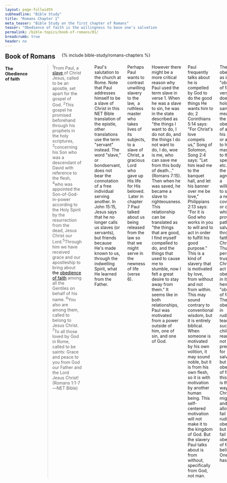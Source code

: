 ```yaml
---
layout: page-fullwidth
subheadline: "Bible Study"
title: "Romans Chapter 1"
meta_teaser: "Bible Study on the first chapter of Romans"
teaser: "Obedience of faith is the willingness to base one's salvation entirely on Christ. Salvation is to everyone who believes. God revealed the gospel from faith to faith. All have sinned and fallen short of God's glory. The creation being a witness in chapter 1 is repeated in chapter 10 \"Their voice has gone out into all the earth.\" It's the heavens who preach."
permalink: /bible-topics/book-of-romans/01/
breadcrumb: true
header: no
---
```

<!--more-->
<div class="row">
<div class="bible-index medium-4 medium-push-8 columns">
<h2 style="margin: 0px">Book of Romans</h2>
        {% include bible-study/romans-chapters %}
</div><!-- /.medium-4.columns -->
<div class="medium-8 medium-pull-4 columns">
<h4 style="text-align: left;"><strong>The Obedience of faith</strong></h4>
<p style="text-align: left;">
<blockquote><sup>1</sup>From Paul, a <span style="text-decoration: underline;"><span style="color: #000000; text-decoration: underline;">slave</span> </span>of Christ Jesus, called to be an apostle, set apart for the gospel of God. <sup>2</sup>This gospel he promised beforehand through his prophets in the holy scriptures, <sup>3</sup>concerning his Son who was a descendant of David with reference to the flesh, <sup>4</sup>who was appointed the Son-of-God-in-power according to the Holy Spirit by the resurrection from the dead, Jesus Christ our Lord.<sup>5</sup>Through him we have received grace and our apostleship to bring about <span style="color: #000000;">the <span style="text-decoration: underline;">obedience of faith</span></span> among all the Gentiles on behalf of his name. <sup>6</sup>You also are among them, called to belong to Jesus Christ. <sup>7</sup>To all those loved by God in Rome, called to be saints: Grace and peace to you from God our Father and the Lord Jesus Christ! (Romans 1:1-7—NET Bible)</blockquote>
</p>
<p style="text-align: left;">Paul's salutation to the church<span style="text-align: justify;">&nbsp;at Rome</span>. Note that Paul addresses himself to be a slave of Christ in this NET Bible translation of the epistle, other translations use the term "servant" instead. The word "slave," or bondservant, does not bear the connotation of a free individual serving another.&nbsp;<span style="text-align: justify;">In John 15:15, Jesus says that he no longer calls us slaves (or servants), but friends because He's made known to us, through the indwelling Spirit, what He learned from the Father.</span></p>
<p style="text-align: left;">Perhaps Paul wants to contrast unwilling slavery to the law, &nbsp;a ruthless master who takes lives of its subjects, to a slave of Christ, a gracious Lord who gave up His life for His beloved. &nbsp;Later in chapter 7 Paul talked about us being released from the law so that we might serve in the newness of life (verse 6).</p>
<p style="text-align: left;">However there might be a more critical reason why Paul used the term slave in verse 1. When he was a slave to sin, he was in the state described as "the things I want to do, I do not do, and the things I do not want to do, I do, woe is me, who can save me from this body of death..." (Romans 7:15). Then when he was saved, he became a slave to righteousness. This relationship can be translated as "the things that are good, I find myself compelled to do, and the things that used to cause me to stumble, now I felt a great desire to stay away from them." It seems like in both relationships, Paul was motivated from a power outside of him, one of sin, and one of God.</p>
<p style="text-align: left;">Paul frequently talks about he is compelled by God to do the good things He wants him to do; 2 Corinthians 5:14 says: "For Christ's love compels us," Song of Solomon, Song 2:4 says: "Let him lead me to the banquet hall, and let his banner over me be love," Philippians 2:13 says: "For it is God who works in you to will and to act in order to fulfill his good purpose." This is a kind of slavery that is motivated by love, from without and not from within. This may sound contrary to conventional wisdom, but it is entirely biblical. When someone is motivated by his own volition, it may sound noble, but it is from his own flesh, so it is with motivation by another human being. This self-centered motivation will not make it to the kingdom of God. But the slavery Paul talks about is from without, specifically from God, not man.</p>
<p style="text-align: left;">The term obedience, as in "obedience of faith," in verse 5 does not hold the same meaning as the obedience of a child to his parent, or a slave to his master, or to the speed limit, etc., but in the agreement, a willingness, to submit to a new covenant, or contract, which provides a path to salvation: through faith in Christ. Thus a person's trust in Christ is an act of obedience in itself, hence the "obedience of faith." The obedience in rudimentary teaching, such as in child rearing, is not a prerequite for salvation, but the obedience of faith in this epistle is the only way to God. Christians might fail, and are allowed to fail rudimentary obedience, but cannot fail the obedience of faith, of belief in the One God has sent.</p>
<p style="text-align: left;">I found an excellent discussion of this very expression here:</p>
<p style="text-align: left;"><a href="http://www.faithalone.org/magazine/y1993/93july3.html">http://www.faithalone.org/magazine/y1993/93july3.html</a></p>
<p style="text-align: left;">Here's the conclusion of this article concerning the correct interpretation of "obedience of faith":</p>
<p style="padding-left: 50px; border-left: 5px solid #eee; text-align: left;">Jesus called for people to believe in Him. Thus whenever anyone believes in Him, he is obeying Him. Saving faith is an act of obedience.&nbsp;So, you should not be bothered by the idea of faith as an act of obedience.&nbsp;The obedience of faith spoken of in Rom 1:5 and 16:26 does not refer to obeying all that God has commanded. No one but the Lord Jesus has done that. Rather, it refers specifically to obeying the command to believe the Gospel. If you've done that, you've exercised the obedience of faith.</p>
<p style="text-align: left;">Based on the NET Bible Full Notes on verse 6, the "You also are among them" is a continuation from "among all the Gentiles"&nbsp;of the preceding verse; therefore&nbsp;it appears that the church at Rome is predominantly Gentiles. We may want to keep this fact in mind as we progress along this letter.</p>
<p style="text-align: left;"><blockquote><sup>16</sup>For I am not ashamed of the gospel, for it is Godʼs power for <span style="text-decoration: underline;">salvation to everyone who believes</span>, to the Jew first and also to the Greek. &nbsp;<sup>17</sup>For the righteousness of God is revealed in the gospel <span style="text-decoration: underline;">from faith to faith</span>, just as it is written, "The righteous by faith will live." (Romans 1:16-17<span style="text-align: justify;">—NET Bible</span>)</blockquote></p>
<h4 style="text-align: left;"><strong>Salvation to everyone who believes</strong></h4>
<p style="text-align: left;">This is what that sets Christianity apart from the rest of the world's religions; they always inevitably set conditions toward salvation based on a process, rituals, something to be done, some sacrifices to be made, continual and virtually never ending sanctification, with salvation—being in a state of perfection, of no further improvement required—always hovering elusively in a distant future. Christ accomplished all that is required by God so that salvation is freely available to those that believe; to enter into this agreement, covenant, with God is an obedience of faith, of believing in this manner of salvation that Paul writes about in verse 16.</p>
<h4 style="text-align: left;"><strong>The gospel is from faith to faith</strong></h4>
<p style="text-align: left;">Most Christians may profess a faith based on Ephesians 2:8-9, that they're saved by grace through faith, not through something that they do or don't do that earns or cancels their salvation. But somewhere down the line faith is not enough, some argues that there has to be "fruit," or "works," that validates the faith they had initially (I wrote an article <span style="text-decoration: underline;"><a href="index.php?option=com_content&amp;view=article&amp;id=90:faith-salvation-works-cycle&amp;catid=38:tigers-blogs&amp;Itemid=158">here</a></span> that talks about this circular reasoning that wreaks havocs in a believer's life; I have since become a much better defender for the faith). This faulty belief states that though you may have started with faith, or grace, you must continue on with works mixed in for the remainder of your life.</p>
<p style="text-align: left;">The weakening of the foundational salvation by grace may be even more subtle than the circular reasoning mentioned above. It's the constant, day in day out, week in week out, emphasis on good works, albeit with disclaimers that works are not needed for salvation, present the Christians with unavoidable and frequent chances for failures to the point that they begin to question whether they're saved in the first place.</p>
<p style="text-align: left;">Good works must be something prompted by the indwelling Spirit of God, otherwise they will be attempted by the strength of the flesh. The only works accepted by God are those according to God's plan for the individuals and they will be empowered by Him to both will and do them. The works prompted by guilt, or human rhetorical promotions will inevitably urge the flesh to do their bidding. These works will not be part of God's kingdom.</p>
<p style="text-align: left;">But here Paul says "<span style="text-align: justify;">For the righteousness of God is revealed in the gospel&nbsp;</span><span style="text-align: justify; text-decoration: underline;">from faith to faith"</span><span style="text-align: justify;"> in verse 17. It doesn't say from faith to works. Paul also wrote of this same principle in Galatians 3:3: "<em>Are you so foolish? After beginning by means of the Spirit, are you now trying to finish by means of the flesh?</em>" If works in any shape or form could not get you the righteousness of God, how is it now fit&nbsp;<span style="text-align: justify;">for His Kingdom? Paul reiterated this in I Corinthians 15:50 that flesh and blood, and all the works that come from it, cannot inherit the Kingdom of God.</span></span></p>
<p style="text-align: left;">Then Paul continues this declaration with "<span style="text-align: justify;">The righteous by faith will live,"&nbsp;</span>&nbsp;which he quotes from Habakkuk 2:4: "<em>The just shall live by his faith</em>" (KJV). It's this tiny mustard-seed faith in Him that will sustain him until that blessed day. Some will call to question your faith by asking for works, or fruits. But whom among us, even the best of us, can produce one? Who will qualify your works or fruits? I have no idea. The only thing I have is I know that I trust Christ, but what works or fruits He will produce in me, I will leave it to the skillful hands of the molder, because He knows better than me. The moment I use my works or fruits to determine my faith, I will be standing on shifting sands, because any man's work, even the one he thinks is righteous, is but filthy rags (Isaiah 64:6).</p>
<h4 style="text-align: left;"><strong>All have sinned and fallen short of God's glory</strong></h4>
<p style="text-align: left;"><blockquote><sup>18</sup>For the wrath of God is revealed from heaven against all ungodliness and unrighteousness of people who suppress the truth by their unrighteousness ... <sup>32</sup>Although they fully know Godʼs righteous decree that those who practice such things deserve to die, they not only do them but also approve of those who practice them.</blockquote></p>
<p style="text-align: left;">From verses 18 through 32 (Romans 1:18-32), Paul declared the condemnation of the unrighteous, which is really all of mankind, for all have sinned and fallen short of God's glory (Romans 3:23). &nbsp;In this chapter Paul also showed that the creation is a witness of God's glory, later repeated in chapter 10: "Their voice have gone out into all the earth." It is the heavens who preach. God has made plain the evidence of His existence and divine character through what has been made: the universe and all that is in it.</p>
<p style="text-align: left;"><span style="color: #999999;"><em><span style="font-size: 10pt;">Nghi Nguyen</span></em></span></p>
<p abp="1999" style="text-align: left;"><em abp="2000" style="color: #888888;"><span abp="2001" style="font-size: 10pt; line-height: 1.2em;">Scripture quoted by permission. All scripture quotations, unless otherwise indicated, are taken from the NET Bible® copyright ©1996-2006 by Biblical Studies Press, L.L.C. All rights reserved.</span></em></p>
<div class="alert-box text radius" ><P><em abp="2000" style="color: #888888;"><span abp="2001" style="font-size: 10pt; line-height: 1.2em;">Disclaimer: This is my own opinion on the topic, which does not necessarily reflect the church's theology, or beliefs of the individuals in it — Nghi Nguyen</span></em></p></div>
</div><!-- /.medium-8.columns -->
</div><!-- /.row -->
